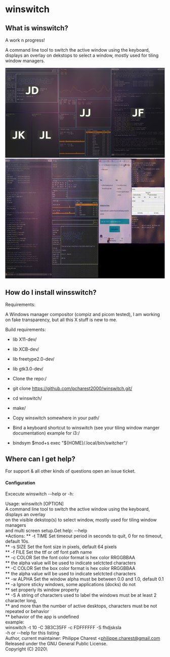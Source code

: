 
# winswitch

## What is winswitch?

A work n progress!

A command line tool to switch the active window using the keyboard, displays  an overlay on dekstops to select a window, mostly used for tiling window managers.


![](https://github.com/pcharest2000/winswitch/raw/main/screenshots/screen.png)
![](https://github.com/pcharest2000/winswitch/raw/main/screenshots/sample.gif)

## How do I install winsswitch?

Requirements:

A Windows manager compositor (compiz and picom tested), I am working on fake transparency, but all this X stuff is new to me.

Build requirements:

* lib X11-dev/
* lib XCB-dev/
* lib freetype2.0-dev/
* lib gtk3.0-dev/

* Clone the repo:/
* git clone https://github.com/pcharest2000/winswitch.git/
* cd winswitch/
* make/

* Copy winswitch somewhere in your path/
* Bind a keyboard shortcut to winswitch (see your tiling window manger documentation) example for i3:/  
* bindsym $mod+s  exec "${HOME}/.local/bin/switcher"/

## Where can I get help?


For support & all other kinds of questions open an issue ticket. 


#### Configuration

Excecute winswitch --help or -h:

Usage: winswitch [OPTION]\
A command line tool to switch the active window using the keyboard, displays  an overlay\
on the visible dekstop(s) to select window, mostly used for tiling window managers \
and multi screen setup.Get help:   --help \
*Actions:
**  -t TIME     Set timeout period in seconds to quit, 0 for no timeout, default 10s.\
**  -s SIZE     Set the font size in pixels, default 64 pixels\
**  -f FILE     Set the ttf or otf font path name\
**  -c COLOR    Set the font color format is hex color RRGGBBAA \
**              the alpha value will be used to indicate selctcted characters \
**  -C COLOR    Set the box color format is hex color RRGGBBAA \
**              the alpha value will be used to indicate selctcted characters \
**  -w ALPHA    Set the window alpha must be between 0.0 and 1.0, default 0.1  \
**  -a          Ignore sticky windows, some applications (docks) do not  \
**              set properly its window property \
**  -S          A string of characters used to label the windows must be at least 2 character long, \
**              and more than the number of active desktops, characters must be not repeated or behavior\
**              behavior of the app is undefined\
example:\
winswitch -t 10 -C 3B3C35FF -c FDFFFFFF   -S fhdjsksla \
  -h or --help  for this listing \
Author, current maintainer: Philippe Charest <philippe.charest@gmail.com\
Released under the GNU General Public License.\
Copyright (C) 2020\
